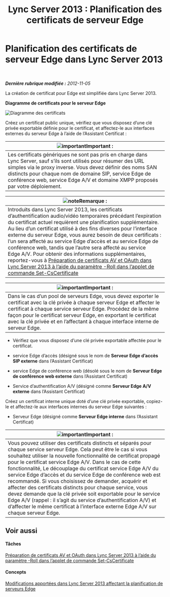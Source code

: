 ﻿---
title: 'Lync Server 2013 : Planification des certificats de serveur Edge'
TOCTitle: Planification des certificats de serveur Edge
ms:assetid: f1dfe220-2398-4ac8-ba4c-206c8c0cbc50
ms:mtpsurl: https://technet.microsoft.com/fr-fr/library/Gg413010(v=OCS.15)
ms:contentKeyID: 49299302
ms.date: 05/20/2016
mtps_version: v=OCS.15
ms.translationtype: HT
---

# Planification des certificats de serveur Edge dans Lync Server 2013

 

_**Dernière rubrique modifiée :** 2012-11-05_

La création de certificat pour Edge est simplifiée dans Lync Server 2013.

**Diagramme de certificats pour le serveur Edge**

![Diagramme des certificats](images/Gg413010.a5fc20db-7ced-4364-b577-6a709a8367cd(OCS.15).jpg "Diagramme des certificats")

Créez un certificat public unique, vérifiez que vous disposez d’une clé privée exportable définie pour le certificat, et affectez-le aux interfaces externes du serveur Edge à l’aide de l’Assistant Certificat :

<table>
<thead>
<tr class="header">
<th><img src="images/Gg425917.important(OCS.15).gif" title="important" alt="important" />Important :</th>
</tr>
</thead>
<tbody>
<tr class="odd">
<td>Les certificats génériques ne sont pas pris en charge dans Lync Server, sauf s’ils sont utilisés pour résumer des URL simples via le proxy inverse. Vous devez définir des noms SAN distincts pour chaque nom de domaine SIP, service Edge de conférence web, service Edge A/V et domaine XMPP proposés par votre déploiement.</td>
</tr>
</tbody>
</table>


<table>
<thead>
<tr class="header">
<th><img src="images/Gg398920.note(OCS.15).gif" title="note" alt="note" />Remarque :</th>
</tr>
</thead>
<tbody>
<tr class="odd">
<td>Introduits dans Lync Server 2013, les certificats d’authentification audio/vidéo temporaires précédant l’expiration du certificat actuel requièrent une planification supplémentaire. Au lieu d’un certificat utilisé à des fins diverses pour l’interface externe du serveur Edge, vous aurez besoin de deux certificats : l’un sera affecté au service Edge d’accès et au service Edge de conférence web, tandis que l’autre sera affecté au service Edge A/V. Pour obtenir des informations supplémentaires, reportez-vous à <a href="lync-server-2013-staging-av-and-oauth-certificates-using-roll-in-https://docs.microsoft.com/en-us/powershell/module/skype/Set-CsCertificate">Préparation de certificats AV et OAuth dans Lync Server 2013 à l’aide du paramètre -Roll dans l’applet de commande Set-CsCertificate</a></td>
</tr>
</tbody>
</table>


<table>
<thead>
<tr class="header">
<th><img src="images/Gg425917.important(OCS.15).gif" title="important" alt="important" />Important :</th>
</tr>
</thead>
<tbody>
<tr class="odd">
<td>Dans le cas d’un pool de serveurs Edge, vous devez exporter le certificat avec la clé privée à chaque serveur Edge et affecter le certificat à chaque service serveur Edge. Procédez de la même façon pour le certificat serveur Edge, en exportant le certificat avec la clé privée et en l’affectant à chaque interface interne de serveur Edge.</td>
</tr>
</tbody>
</table>


  - Vérifiez que vous disposez d’une clé privée exportable affectée pour le certificat.

  - service Edge d’accès (désigné sous le nom de **Serveur Edge d’accès SIP externe** dans l’Assistant Certificat)

  - service Edge de conférence web (désolé sous le nom de **Serveur Edge de conférence web externe** dans l’Assistant Certificat)

  - Service d’authentification A/V (désigné comme **Serveur Edge A/V externe** dans l’Assistant Certificat)

Créez un certificat interne unique doté d’une clé privée exportable, copiez-le et affectez-le aux interfaces internes du serveur Edge suivantes :

  - Serveur Edge (désigné comme **Serveur Edge interne** dans l’Assistant Certificat)

<table>
<thead>
<tr class="header">
<th><img src="images/Gg425917.important(OCS.15).gif" title="important" alt="important" />Important :</th>
</tr>
</thead>
<tbody>
<tr class="odd">
<td>Vous pouvez utiliser des certificats distincts et séparés pour chaque service serveur Edge. Cela peut être le cas si vous souhaitez utiliser la nouvelle fonctionnalité de certificat propagé pour le certificat service Edge A/V. Dans le cas de cette fonctionnalité, Le découplage du certificat service Edge A/V du service Edge d’accès et du service Edge de conférence web est recommandé. Si vous choisissez de demander, acquérir et affecter des certificats distincts pour chaque service, vous devez demande que la clé privée soit exportable pour le service Edge A/V (rappel : il s’agit du service d’authentification A/V) et d’affecter le même certificat à l’interface externe Edge A/V sur chaque serveur Edge.</td>
</tr>
</tbody>
</table>


## Voir aussi

#### Tâches

[Préparation de certificats AV et OAuth dans Lync Server 2013 à l’aide du paramètre -Roll dans l’applet de commande Set-CsCertificate](lync-server-2013-staging-av-and-oauth-certificates-using-roll-in-https://docs.microsoft.com/en-us/powershell/module/skype/Set-CsCertificate)  

#### Concepts

[Modifications apportées dans Lync Server 2013 affectant la planification de serveurs Edge](lync-server-2013-changes-in-lync-server-that-affect-edge-server-planning.md)

